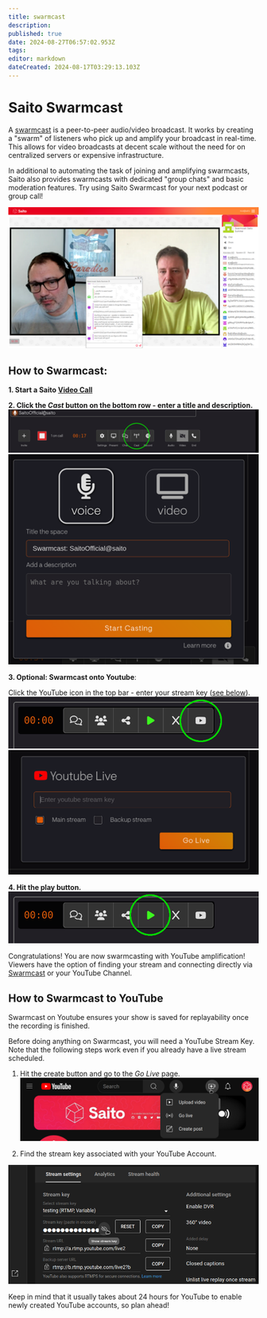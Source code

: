 ```yaml
---
title: swarmcast
description: 
published: true
date: 2024-08-27T06:57:02.953Z
tags: 
editor: markdown
dateCreated: 2024-08-17T03:29:13.103Z
---
```


# Saito Swarmcast

A [swarmcast](https://saito.io/swarmcast) is a peer-to-peer audio/video broadcast. It works by creating a "swarm" of listeners who pick up and amplify your broadcast in real-time. This allows for video broadcasts at decent scale without the need for on centralized servers or expensive infrastructure.

In additional to automating the task of joining and amplifying swarmcasts, Saito also provides swarmcasts with dedicated "group chats" and basic moderation features. Try using Saito Swarmcast for your next podcast or group call!

![swarmcast-chat.png](/swarmcast-chat.png)

## How to Swarmcast:

**1. Start a Saito [Video Call](https://saito.io/videocall/)**

**2. Click the *Cast* button on the bottom row - enter a title and description.**
![step1-cast-circle.png](/step1-cast-circle.png)
![step2-namecast.png](/step2-namecast.png)


**3. Optional: Swarmcast onto Youtube**:

Click the YouTube icon in the top bar - enter your stream key (<a href="#yt">see below</a>).
![step3-youtube-button-circled.png](/step3-youtube-button-circled.png)
![step4-enterkey.png](/step4-enterkey.png)

**4. Hit the play button.**
![step3-youtube-button-circle-start.png](/step3-youtube-button-circle-start.png)

Congratulations! You are now swarmcasting with YouTube amplification! Viewers have the option of finding your stream and connecting directly via [Swarmcast](https://saito.io/swarmcast) or your YouTube Channel. 


## <div id="yt"> How to Swarmcast to YouTube </div>

Swarmcast on Youtube ensures your show is saved for replayability once the recording is finished.

Before doing anything on Swarmcast, you will need a YouTube Stream Key. Note that the following steps work even if you already have a live stream scheduled.

1. Hit the create button and go to the *Go Live* page.
![yt-stream-key.png](/yt-stream-key.png)

2. Find the stream key associated with your YouTube Account.

![step2-streamkey.png](/step2-streamkey.png)


Keep in mind that it usually takes about 24 hours for YouTube to enable newly created YouTube accounts, so plan ahead!

